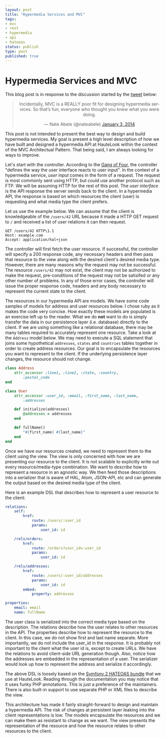 ```yaml
---
layout: post
title: "Hypermedia Services and MVC"
tags:
- mvc
- rest
- hypermedia
- api
- hateoas
status: publish
type: post
published: true
---
```


# Hypermedia Services and MVC

This blog post is in response to the discussion started by the [tweet](https://twitter.com/nateabele/statuses/418965626410270720) below:

<blockquote class="twitter-tweet" lang="en" align="center"><p>Incidentally, MVC is a REALLY poor fit for designing hypermedia services. So that’s fun, everyone who thought you knew what you were doing.</p>&mdash; Nate Abele (@nateabele) <a href="https://twitter.com/nateabele/statuses/418965626410270720">January 3, 2014</a></blockquote>
<script async="async" src="//platform.twitter.com/widgets.js" charset="utf-8"></script>

This post is not intended to present the best way to design and build hypermedia services. My goal is present a high level description of how we have built and designed a hypermedia API at HauteLook within the context of the MVC Architectual Pattern. That being said, I am always looking for ways to improve.

Let's start with the controller. According to the [Gang of Four](http://www.amazon.com/Design-Patterns-Elements-Reusable-Object-Oriented/dp/0201633612), the controller "defines the way the user interface reacts to user input". In the context of a hypermedia service, _user input_ comes in the form of a request. The request is most commonly sent using HTTP, but could use another protocol such as FTP. We will be assuming HTTP for the rest of this post. The _user interface_ is the API response the server sends back to the client. In a hypermedia API, the response is based on which resources the client (user) is requesting and what media type the client prefers.

Let us use the example below. We can assume that the client is knowledgeable of the `/users/42` URL because it made a HTTP GET request to `/` and received a list of user relations it can then request.

```
GET /users/42 HTTP\1.1
Host: example.com
Accept: application/hal+json
```

The controller will first fetch the user resource. If successful, the controller will specify a 200 response code, any necessary headers and then pass that resource to the view along with the desired client's desired media type. However, there are many reasons why the request may not be successful. The resource `/users/42` may not exist, the client may not be authorized to make the request, pre-conditions of the request may not be satisifed or any other number of problems. In any of those error cases, the controller will issue the proper response code, headers and any body necessary to represent the current state to the client.

The resources in our hypermedia API are models. We have some code samples of models for address and user resources below. I chose ruby as it makes the code very concise. How exactly these models are populated is an exercise left up to the reader. What we do __not__ want to do is simply transfer the data in our persistence layer (i.e. database) directly to the client. If we are using something like a relational database, there may be many tables required to accurately represent one resource. Take a look at the `Address` model below. We may need to execute a SQL statement that joins some hypothetical `addresses`, `states` and `countries` tables together in order to create address resources. Our goal is to encapsulate the resources you want to represent to the client. If the underlying persistence layer changes, the resource should not change.

```ruby
class Address
    attr_accessor :line1, :line2, :state, :country,
        :postal_code
end

class User
    attr_accessor :user_id, :email, :first_name, :last_name,
        :addresses

    def initialize(addresses)
        @addresses = addresses
    end

    def fullName()
        "#{first_name} #{last_name}"
    end
end
```

Once we have our resources created, we need to represent them to the client using the view. The view is only concerned with how we are presenting our resource to the client. It is not scalable to explicitly write out every resource/media-type combination. We want to _describe_ how to represent a resource in an agnostic way. We then feed those descriptions into a serializer that is aware of HAL, Atom, JSON-API, etc and can generate the output based on the desired media type of the client.

Here is an example DSL that describes how to represent a user resource to the client:

```yaml
relations:
    self:
        href:
            route: /users/:user_id
            params:
                user_id: id

    /rels/orders:
        href:
            route: /orders?user_id=:user_id
            params:
                user_id: id

    /rels/addresses:
        href:
            route: /users/:user_id/addresses
            params:
                user_id: id
        embed:
            property: addresses

properties:
    email: email
    name: fullName
```

The user class is serialized into the correct media type based on the description. The relations describe how the user relates to other resources in the API. The properties describe how to represent the resource to the client. In this case, we do not show first and last name separate. More importantly, we do not include the user_id in the response. It is probably not important to the client what the user id is, except to create URLs. We have the relations to avoid client-side URL generation though. Also, notice how the addresses are embedded in the representation of a user. The serializer would look up how to represent the address and serialize it accordingly.

The above DSL is loosely based on the [Symfony 2 HATEOAS bundle](http://hateoas-php.org/) that we use at HauteLook. Reading through the documentation you may notice that it uses funky PHP annotations. This is just a preference of the maintainers. There is also built-in support to use separate PHP or XML files to describe the view.

This architecture has made it fairly straight-forward to design and maintain a hypermedia API. The risk of changes at persistent layer leaking into the client representations is low. The models encapsulate the resources and we can make them as resistant to change as we want. The view presents the representation of the resource and how the resource relates to other resources to the client.
